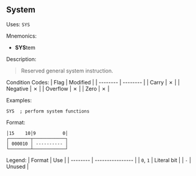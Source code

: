 ## System

Uses:
`SYS`

Mnemonics:
- **SYS**tem

Description:
> Reserved general system instruction.

Condition Codes:
| Flag     | Modified |
| -------- | -------- |
| Carry    | &cross;  |
| Negative | &cross;  |
| Overflow | &cross;  |
| Zero     | &cross;  |

Examples:
```assembly
SYS  ; perform system functions
```

Format:
```
│15    10│9          0│
┌────────┬────────────┐
│ 000010 │ ---------- │
└────────┴────────────┘
```

Legend:
| Format   | Use              |
| -------- | ---------------- |
| `0`, `1` | Literal bit      |
| `-`      | Unused           |
